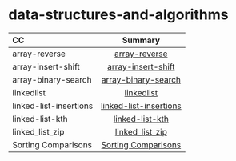 # data-structures-and-algorithms


| CC                        | Summary 
| :---                      |   :----:   
|array-reverse              | [array-reverse](./array-reverse/array-reverse.md)
|array-insert-shift     | [array-insert-shift](./array-insert-shift/array-insert-shift.md)
|array-binary-search    | [array-binary-search](./array-binary-search/array-binary-search.md)
|linkedlist   | [linkedlist](./linked-list/README.md)
|linked-list-insertions   | [linked-list-insertions](./linked-list-insertions/Whiteboard.md)
|linked-list-kth  | [linked-list-kth](./linked-list-kth/Whiteboard.md)
|linked_list_zip  | [linked_list_zip](./linked_list_zip/Readme.md)
|Sorting Comparisons | [Sorting Comparisons](./Sorting_Comparisons/README.md)


